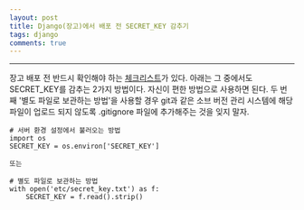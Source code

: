 ```yaml
---
layout: post
title: Django(장고)에서 배포 전 SECRET_KEY 감추기
tags: django
comments: true
---
```

  
---

장고 배포 전 반드시 확인해야 하는 [체크리스트](https://docs.djangoproject.com/en/2.0/howto/deployment/checklist/)가 있다. 아래는 그 중에서도 SECRET_KEY를 감추는 2가지 방법이다. 자신이 편한 방법으로 사용하면 된다. 두 번째 '별도 파일로 보관하는 방법'을 사용할 경우 git과 같은 소브 버전 관리 시스템에 해당 파일이 업로드 되지 않도록 .gitignore 파일에 추가해주는 것을 잊지 말자.

~~~
# 서버 환경 설정에서 불러오는 방법
import os
SECRET_KEY = os.environ['SECRET_KEY']

또는

# 별도 파일로 보관하는 방법
with open('etc/secret_key.txt') as f:
    SECRET_KEY = f.read().strip()
~~~
